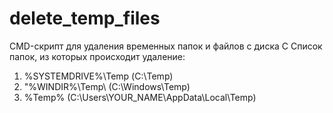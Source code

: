 # delete_temp_files
CMD-скрипт для удаления временных папок и файлов с диска С
Список папок, из которых происходит удаление:
1. %SYSTEMDRIVE%\Temp                       (С:\Temp\)
2. "%WINDIR%\Temp\                          (C:\Windows\Temp)                                      
3. %Temp%                                   (C:\Users\YOUR_NAME\AppData\Local\Temp)